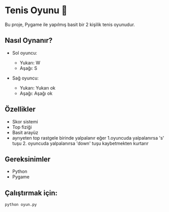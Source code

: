 # Tenis Oyunu 🎾

Bu proje, Pygame ile yapılmış basit bir 2 kişilik tenis oyunudur.

## Nasıl Oynanır?

- Sol oyuncu:
  - Yukarı: W
  - Aşağı: S

- Sağ oyuncu:
  - Yukarı: Yukarı ok
  - Aşağı: Aşağı ok

## Özellikler

- Skor sistemi
- Top fiziği
- Basit arayüz
- ayrıyeten top rastgele birinde yalpalanır eğer 1.oyuncuda yalpalanırsa 's' tuşu 2. oyuncuda yalpalanırsa 'down' tuşu kaybetmekten  kurtarır 

## Gereksinimler

- Python
- Pygame

## Çalıştırmak için:

```bash
python oyun.py
